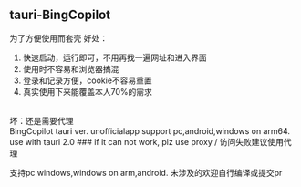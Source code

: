 ## tauri-BingCopilot
为了方便使用而套壳
好处：
1. 快速启动，运行即可，不用再找一遍网址和进入界面
2. 使用时不容易和浏览器搞混
3. 登录和记录方便，cookie不容易重置
4. 真实使用下来能覆盖本人70%的需求
<br>
坏：还是需要代理
<br>
BingCopilot tauri ver. unofficialapp support pc,android,windows on arm64. 
<br>use with tauri 2.0
### if it can not work, plz use proxy  / 访问失败建议使用代理

支持pc windows,windows on arm,android. 未涉及的欢迎自行编译或提交pr
